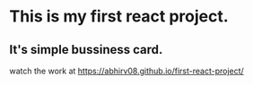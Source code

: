 # This is my first react project. 

## It's simple bussiness card.

watch the work at https://abhirv08.github.io/first-react-project/
